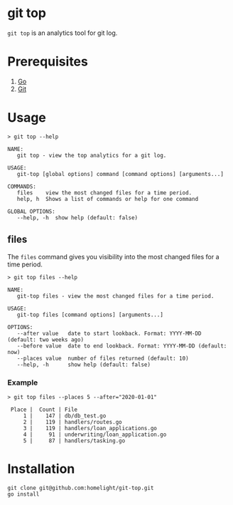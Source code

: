 # git top

`git top` is an analytics tool for git log.

# Prerequisites

1. [Go](https://golang.org/doc/install)
1. [Git](https://git-scm.com/book/en/v2/Getting-Started-Installing-Git)

# Usage

```
> git top --help

NAME:
   git top - view the top analytics for a git log.

USAGE:
   git-top [global options] command [command options] [arguments...]

COMMANDS:
   files    view the most changed files for a time period.
   help, h  Shows a list of commands or help for one command

GLOBAL OPTIONS:
   --help, -h  show help (default: false)
```

## files

The `files` command gives you visibility into the most changed files for a time period.

```
> git top files --help

NAME:
   git-top files - view the most changed files for a time period.

USAGE:
   git-top files [command options] [arguments...]

OPTIONS:
   --after value   date to start lookback. Format: YYYY-MM-DD (default: two weeks ago)
   --before value  date to end lookback. Format: YYYY-MM-DD (default: now)
   --places value  number of files returned (default: 10)
   --help, -h      show help (default: false)
```

### Example

```
> git top files --places 5 --after="2020-01-01"

 Place |  Count | File
     1 |    147 | db/db_test.go
     2 |    119 | handlers/routes.go
     3 |    119 | handlers/loan_applications.go
     4 |     91 | underwriting/loan_application.go
     5 |     87 | handlers/tasking.go
```

# Installation

```
git clone git@github.com:homelight/git-top.git
go install
```

